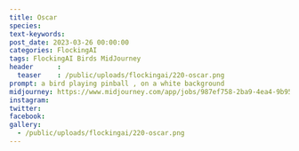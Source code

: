 ```yaml
---
title: Oscar
species: 
text-keywords: 
post_date: 2023-03-26 00:00:00
categories: FlockingAI
tags: FlockingAI Birds MidJourney 
header      :
  teaser    : /public/uploads/flockingai/220-oscar.png
prompt: a bird playing pinball , on a white background
midjourney: https://www.midjourney.com/app/jobs/987ef758-2ba9-4ea4-9b95-b577c908779f
instagram: 
twitter: 
facebook: 
gallery: 
  - /public/uploads/flockingai/220-oscar.png
---
```


